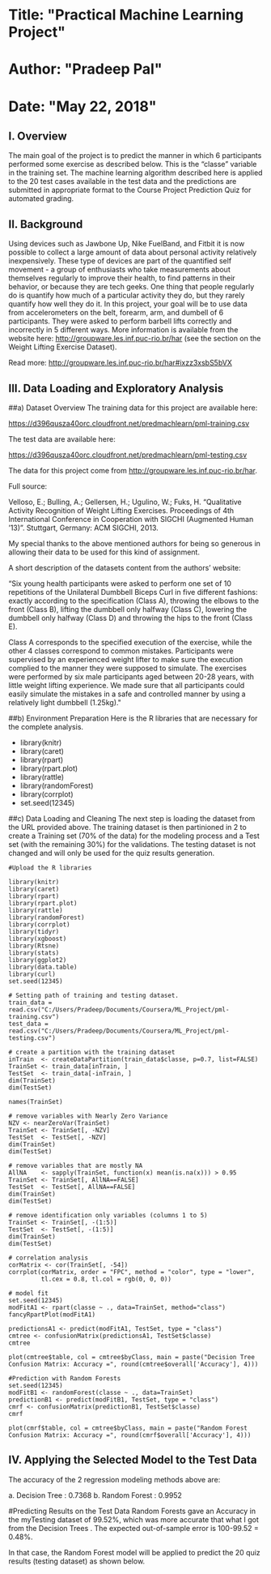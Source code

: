 
# Title: "Practical Machine Learning Project"
# Author: "Pradeep Pal"
# Date: "May 22, 2018"

## I. Overview

The main goal of the project is to predict the manner in which 6 participants performed some exercise as described below. This is the “classe” variable in the training set. The machine learning algorithm described here is applied to the 20 test cases available in the test data and the predictions are submitted in appropriate format to the Course Project Prediction Quiz for automated grading.

## II. Background

Using devices such as Jawbone Up, Nike FuelBand, and Fitbit it is now possible to collect a large amount of data about personal activity relatively inexpensively. These type of devices are part of the quantified self movement - a group of enthusiasts who take measurements about themselves regularly to improve their health, to find patterns in their behavior, or because they are tech geeks. One thing that people regularly do is quantify how much of a particular activity they do, but they rarely quantify how well they do it. In this project, your goal will be to use data from accelerometers on the belt, forearm, arm, and dumbell of 6 participants. They were asked to perform barbell lifts correctly and incorrectly in 5 different ways. More information is available from the website here: http://groupware.les.inf.puc-rio.br/har (see the section on the Weight Lifting Exercise Dataset).

Read more: http://groupware.les.inf.puc-rio.br/har#ixzz3xsbS5bVX

## III. Data Loading and Exploratory Analysis

##a) Dataset Overview
The training data for this project are available here:

https://d396qusza40orc.cloudfront.net/predmachlearn/pml-training.csv

The test data are available here:

https://d396qusza40orc.cloudfront.net/predmachlearn/pml-testing.csv

The data for this project come from http://groupware.les.inf.puc-rio.br/har. 

Full source:

Velloso, E.; Bulling, A.; Gellersen, H.; Ugulino, W.; Fuks, H. “Qualitative Activity Recognition of Weight Lifting Exercises. Proceedings of 4th International Conference in Cooperation with SIGCHI (Augmented Human ’13)”. Stuttgart, Germany: ACM SIGCHI, 2013.

My special thanks to the above mentioned authors for being so generous in allowing their data to be used for this kind of assignment.

A short description of the datasets content from the authors’ website:

“Six young health participants were asked to perform one set of 10 repetitions of the Unilateral Dumbbell Biceps Curl in five different fashions: exactly according to the specification (Class A), throwing the elbows to the front (Class B), lifting the dumbbell only halfway (Class C), lowering the dumbbell only halfway (Class D) and throwing the hips to the front (Class E).

Class A corresponds to the specified execution of the exercise, while the other 4 classes correspond to common mistakes. Participants were supervised by an experienced weight lifter to make sure the execution complied to the manner they were supposed to simulate. The exercises were performed by six male participants aged between 20-28 years, with little weight lifting experience. We made sure that all participants could easily simulate the mistakes in a safe and controlled manner by using a relatively light dumbbell (1.25kg)."

##b) Environment Preparation
  Here is the R libraries that are necessary for the complete analysis.

  *   library(knitr)
  *   library(caret)
  *   library(rpart)
  *   library(rpart.plot)
  *   library(rattle)
  *   library(randomForest)
  *   library(corrplot)
  *   set.seed(12345)
  
##c) Data Loading and Cleaning
The next step is loading the dataset from the URL provided above. The training dataset is then partinioned in 2 to create a Training set (70% of the data) for the modeling process and a Test set (with the remaining 30%) for the validations. The testing dataset is not changed and will only be used for the quiz results generation.



```{r}
#Upload the R libraries

library(knitr)
library(caret)
library(rpart)
library(rpart.plot)
library(rattle)
library(randomForest)
library(corrplot)
library(tidyr)
library(xgboost)
library(Rtsne)
library(stats)
library(ggplot2)
library(data.table)
library(curl)
set.seed(12345)
```

```{r}
# Setting path of training and testing dataset.
train_data = read.csv("C:/Users/Pradeep/Documents/Coursera/ML_Project/pml-training.csv")
test_data = read.csv("C:/Users/Pradeep/Documents/Coursera/ML_Project/pml-testing.csv")

# create a partition with the training dataset 
inTrain  <- createDataPartition(train_data$classe, p=0.7, list=FALSE)
TrainSet <- train_data[inTrain, ]
TestSet  <- train_data[-inTrain, ]
dim(TrainSet)
dim(TestSet)

names(TrainSet)
```
```{r}
# remove variables with Nearly Zero Variance
NZV <- nearZeroVar(TrainSet)
TrainSet <- TrainSet[, -NZV]
TestSet  <- TestSet[, -NZV]
dim(TrainSet)
dim(TestSet)

# remove variables that are mostly NA
AllNA    <- sapply(TrainSet, function(x) mean(is.na(x))) > 0.95
TrainSet <- TrainSet[, AllNA==FALSE]
TestSet  <- TestSet[, AllNA==FALSE]
dim(TrainSet)
dim(TestSet)

# remove identification only variables (columns 1 to 5)
TrainSet <- TrainSet[, -(1:5)]
TestSet  <- TestSet[, -(1:5)]
dim(TrainSet)
dim(TestSet)

# correlation analysis
corMatrix <- cor(TrainSet[, -54])
corrplot(corMatrix, order = "FPC", method = "color", type = "lower", 
         tl.cex = 0.8, tl.col = rgb(0, 0, 0))
```

```{r}
# model fit
set.seed(12345)
modFitA1 <- rpart(classe ~ ., data=TrainSet, method="class")
fancyRpartPlot(modFitA1)

predictionsA1 <- predict(modFitA1, TestSet, type = "class")
cmtree <- confusionMatrix(predictionsA1, TestSet$classe)
cmtree

plot(cmtree$table, col = cmtree$byClass, main = paste("Decision Tree Confusion Matrix: Accuracy =", round(cmtree$overall['Accuracy'], 4)))
```

```{r}
#Prediction with Random Forests
set.seed(12345)
modFitB1 <- randomForest(classe ~ ., data=TrainSet)
predictionB1 <- predict(modFitB1, TestSet, type = "class")
cmrf <- confusionMatrix(predictionB1, TestSet$classe)
cmrf

plot(cmrf$table, col = cmtree$byClass, main = paste("Random Forest Confusion Matrix: Accuracy =", round(cmrf$overall['Accuracy'], 4)))

```

## IV. Applying the Selected Model to the Test Data
The accuracy of the 2 regression modeling methods above are:

a. Decision Tree : 0.7368
b. Random Forest : 0.9952

#Predicting Results on the Test Data
Random Forests gave an Accuracy in the myTesting dataset of 99.52%, which was more accurate that what I got from the Decision Trees . The expected out-of-sample error is 100-99.52 = 0.48%.

In that case, the Random Forest model will be applied to predict the 20 quiz results (testing dataset) as shown below.


